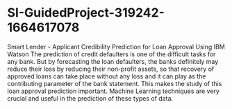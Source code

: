 # SI-GuidedProject-319242-1664617078
Smart Lender - Applicant Credibility Prediction for Loan Approval Using IBM Watson
The prediction of credit defaulters is one of the difficult tasks for any bank.
But by forecasting the loan defaulters, the banks definitely may reduce their loss by reducing their non-profit assets,
so that recovery of approved loans can take place without any loss and it can play as the contributing parameter of the bank statement.
This makes the study of this loan approval prediction important. Machine Learning techniques are very crucial and useful in the prediction of these types of data.
